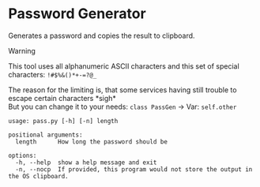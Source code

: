 # Password Generator
Generates a password and copies the result to clipboard.  

> [!Warning]
> This tool uses all alphanumeric ASCII characters and this set of special characters: `!#$%&()*+-=?@_`
>   
> The reason for the limiting is, that some services having still trouble to escape certain characters \*sigh\*  
> But you can change it to your needs: `class PassGen` -> Var: `self.other`  


```commandline
usage: pass.py [-h] [-n] length

positional arguments:
  length      How long the password should be

options:
  -h, --help  show a help message and exit
  -n, --nocp  If provided, this program would not store the output in the OS clipboard.
```
